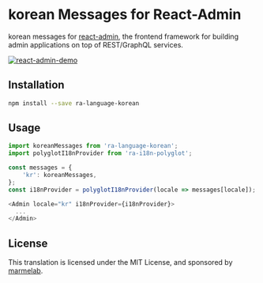 # korean Messages for React-Admin

korean messages for [react-admin](https://github.com/marmelab/react-admin), the frontend framework for building admin applications on top of REST/GraphQL services.

[![react-admin-demo](https://marmelab.com/react-admin/img/react-admin-demo-still.png)](https://vimeo.com/268958716)

## Installation

```sh
npm install --save ra-language-korean
```

## Usage

```js
import koreanMessages from 'ra-language-korean';
import polyglotI18nProvider from 'ra-i18n-polyglot';

const messages = {
    'kr': koreanMessages,
};
const i18nProvider = polyglotI18nProvider(locale => messages[locale]);

<Admin locale="kr" i18nProvider={i18nProvider}>
  ...
</Admin>
```

## License

This translation is licensed under the MIT License, and sponsored by [marmelab](http://marmelab.com).
